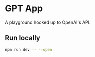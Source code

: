 # GPT App

A playground hooked up to OpenAI's API.

## Run locally

```bash
npm run dev -- --open
```
